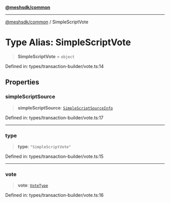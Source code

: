 [**@meshsdk/common**](../README.md)

***

[@meshsdk/common](../globals.md) / SimpleScriptVote

# Type Alias: SimpleScriptVote

> **SimpleScriptVote** = `object`

Defined in: types/transaction-builder/vote.ts:14

## Properties

### simpleScriptSource

> **simpleScriptSource**: [`SimpleScriptSourceInfo`](SimpleScriptSourceInfo.md)

Defined in: types/transaction-builder/vote.ts:17

***

### type

> **type**: `"SimpleScriptVote"`

Defined in: types/transaction-builder/vote.ts:15

***

### vote

> **vote**: [`VoteType`](VoteType.md)

Defined in: types/transaction-builder/vote.ts:16
